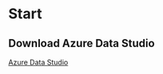# Start

## Download Azure Data Studio
[Azure Data Studio](https://docs.microsoft.com/en-us/sql/azure-data-studio/download-azure-data-studio?view=sql-server-ver15)
